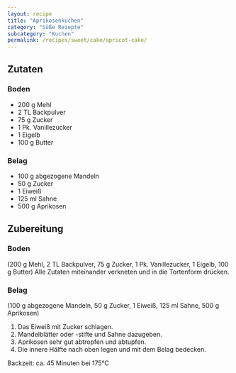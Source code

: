 ```yaml
---
layout: recipe
title: "Aprikosenkuchen"
category: "Süße Rezepte"
subcategory: "Kuchen"
permalink: /recipes/sweet/cake/apricot-cake/
---
```


## Zutaten

### Boden
- 200 g Mehl
- 2 TL Backpulver
- 75 g Zucker
- 1 Pk. Vanillezucker
- 1 Eigelb
- 100 g Butter

### Belag
- 100 g abgezogene Mandeln
- 50 g Zucker
- 1 Eiweiß
- 125 ml Sahne
- 500 g Aprikosen


## Zubereitung

### Boden
(200 g Mehl, 2 TL Backpulver, 75 g Zucker, 1 Pk. Vanillezucker, 1 Eigelb, 100 g Butter)
Alle Zutaten miteinander verkneten und in die Tortenform drücken.

### Belag
(100 g abgezogene Mandeln, 50 g Zucker, 1 Eiweiß, 125 ml Sahne, 500 g Aprikosen)
1. Das Eiweiß mit Zucker schlagen. 
2. Mandelblätter oder -stifte und Sahne dazugeben.
3. Aprikosen sehr gut abtropfen und abtupfen. 
4. Die innere Hälfte nach oben legen und mit dem Belag bedecken.

Backzeit: ca. 45 Minuten bei 175°C
